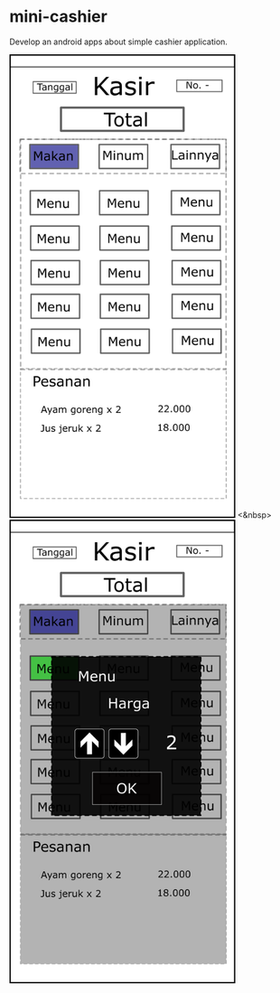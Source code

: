 # mini-cashier
Develop an android apps about simple cashier application.

<img src="./kasir01.png" width="400"> <&nbsp> <img src="./kasir02.png" width="400">
